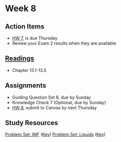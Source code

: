 # Week 8



## Action Items
* [HW 7](https://genchem.science.psu.edu/homework-7-wc), is due Thursday
* Review your Exam 2 results when they are available




## [Readings](https://genchem.science.psu.edu)
* Chapter 13.1-13.5




## Assignments

- Guiding Question Set 8, due by Sunday
- Knowledge Check 7 (Optional, due by Sunday)
- [HW 8](https://genchem.science.psu.edu/homework-8-wc), submit to Canvas by next Thursday

## Study Resources

[Problem Set: IMF](https://media.ed.science.psu.edu/sites/media/ed/files/documents/problemset16_intermolecular_forces.pdf) ([Key](https://media.ed.science.psu.edu/sites/media/ed/files/documents/problemset16_intermolecular_forces_key.pdf))
[Problem Set: Liquids](https://media.ed.science.psu.edu/sites/media/ed/files/documents/problemset17_liquids.pdf) ([Key](https://media.ed.science.psu.edu/sites/media/ed/files/documents/problemset17_liquids_key.pdf))





